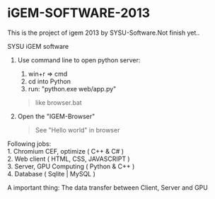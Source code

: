 iGEM-SOFTWARE-2013
==================
This is the project of igem 2013 by SYSU-Software.Not finish yet..

SYSU iGEM software

1. Use command line to open python server:
	1) win+r => cmd
	2) cd into Python
	3) run: "python.exe web/app.py"
			
	> like browser.bat
		
2. Open the "IGEM-Browser"
	> See "Hello world" in browser

Following jobs:<br>
	1. Chromium CEF, optimize ( C++ & C# )<br>
	2. Web client ( HTML, CSS, JAVASCRIPT )<br>
	3. Server, GPU Computing ( Python & C++ )<br>
	4. Database ( Sqlite | MySQL )<br>
	
A important thing:
	The data transfer between Client, Server and GPU